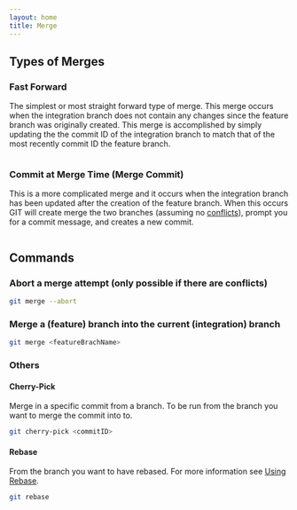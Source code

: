 ```yaml
---
layout: home
title: Merge
---
```


## Types of Merges

### Fast Forward

The simplest or most straight forward type of merge.  This merge occurs when the integration branch does not contain any changes since the feature branch was originally created.  This merge is accomplished by simply updating the the commit ID of the integration branch to match that of the most recently commit ID the feature branch.

<img src="../../.gitbook/assets/file.excalidraw (3).svg" alt="" class="gitbook-drawing">

### Commit at Merge Time (Merge Commit)

This is a more complicated merge and it occurs when the integration branch has been updated after the creation of the feature branch. When this occurs GIT will create merge the two branches (assuming no [conflicts](howto-solving-merge-conflicts.html)), prompt you for a commit message, and creates a new commit.

<img src="../../.gitbook/assets/file.excalidraw (4).svg" alt="" class="gitbook-drawing">

## Commands

### Abort a merge attempt (only possible if there are conflicts)

```bash
git merge --abort
```

### Merge a (feature) branch into the current (integration) branch

```bash
git merge <featureBrachName>
```

### Others

#### Cherry-Pick

Merge in a specific commit from a branch.  To be run from the branch you want to merge the commit into to.

```bash
git cherry-pick <commitID>
```

#### Rebase

From the branch you want to have rebased. For more information see [Using Rebase](howto-using-rebase.html).

```bash
git rebase
```
